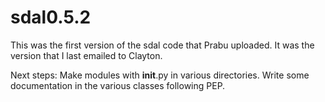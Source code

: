 # sdal0.5.2

This was the first version of the sdal code that Prabu uploaded. 
It was the version that I last emailed to Clayton. 

Next steps:
Make modules with __init__.py in various directories.
Write some documentation in the various classes following PEP.
